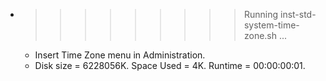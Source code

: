 * >>>>>>>>> Running inst-std-system-time-zone.sh ...
  * Insert Time Zone menu in Administration.
  * Disk size = 6228056K. Space Used = 4K. Runtime = 00:00:00:01.
